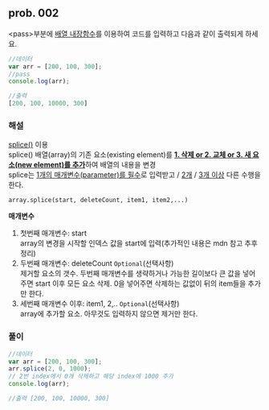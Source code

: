 ## **prob. 002**  
\<pass\>부분에 <U>배열 내장함수</U>를 이용하여 코드를 입력하고 다음과 같이 출력되게 하세요.  

```jsx
//데이터
var arr = [200, 100, 300];
//pass
console.log(arr);

//출력
[200, 100, 10000, 300]
```

### 해설  
[splice()](https://developer.mozilla.org/ko/docs/Web/JavaScript/Reference/Global_Objects/Array/splice) 이용  
splice() 배열(array)의 기존 요소(existing element)를 <U>**1. 삭제 or 2. 교체 or 3. 새 요소(new element)를 추가**</U>하여 배열의 내용을 변경  
splice는 [<U>1개의 매개변수(parameter)를 필수</U>](#1.-첫번째-매개변수)로 입력받고 / [2개](#2.-두번째-매개변수) / [3개 이상](#3.-세번째-매개변수-이후) 다른 수행을 한다.  

`array.splice(start, deleteCount, item1, item2,...)`  

**매개변수**

1. 첫번째 매개변수: start  
    array의 변경을 시작할 인덱스 값을 start에 입력(추가적인 내용은 mdn 참고 추후 정리)  
2. 두번째 매개변수: deleteCount `Optional`(선택사항)  
    제거할 요소의 갯수. 두번째 매개변수를 생략하거나 가능한 길이보다 큰 값을 넣어주면 start 이후 모든 요소 삭제. 0을 넣어주면 삭제하는 값없이 뒤의 item들을 추가만 한다.  
3. 세번째 매개변수 이후: item1, 2,.. `Optional`(선택사항)  
    array에 추가할 요소. 아무것도 입력하지 않으면 제거만 한다.

### 풀이
```jsx
//데이터
var arr = [200, 100, 300];
arr.splice(2, 0, 1000);
// 2번 index에서 0개 삭제하고 해당 index에 1000 추가
console.log(arr);

//출력 [200, 100, 10000, 300]
